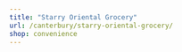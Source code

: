 ```yaml
---
title: "Starry Oriental Grocery"
url: /canterbury/starry-oriental-grocery/
shop: convenience
---
```

